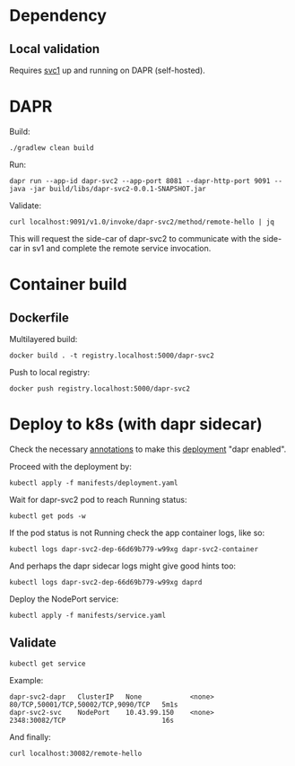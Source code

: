 # Dependency
## Local validation
Requires [svc1](../svc1/README.md) up and running on DAPR (self-hosted).

# DAPR
Build:
```
./gradlew clean build
```
Run:
```
dapr run --app-id dapr-svc2 --app-port 8081 --dapr-http-port 9091 -- java -jar build/libs/dapr-svc2-0.0.1-SNAPSHOT.jar
```
Validate:
```
curl localhost:9091/v1.0/invoke/dapr-svc2/method/remote-hello | jq
```
This will request the side-car of dapr-svc2 to communicate with the side-car in sv1 and complete the remote service invocation.

# Container build
## Dockerfile
Multilayered build:
```
docker build . -t registry.localhost:5000/dapr-svc2
```
Push to local registry:
```
docker push registry.localhost:5000/dapr-svc2
```

# Deploy to k8s (with dapr sidecar)

Check the necessary [annotations](https://docs.dapr.io/operations/hosting/kubernetes/kubernetes-overview/) to make this [deployment](./manifests/deployment.yaml) "dapr enabled".

Proceed with the deployment by:
```
kubectl apply -f manifests/deployment.yaml
```
Wait for dapr-svc2 pod to reach Running status:
```
kubectl get pods -w
```
If the pod status is not Running check the app container logs, like so:
```
kubectl logs dapr-svc2-dep-66d69b779-w99xg dapr-svc2-container
```
And perhaps the dapr sidecar logs might give good hints too:
```
kubectl logs dapr-svc2-dep-66d69b779-w99xg daprd
```
Deploy the NodePort service:
```
kubectl apply -f manifests/service.yaml
```
## Validate
```
kubectl get service
```
Example:
```
dapr-svc2-dapr   ClusterIP   None            <none>        80/TCP,50001/TCP,50002/TCP,9090/TCP   5m1s
dapr-svc2-svc    NodePort    10.43.99.150    <none>        2348:30082/TCP                        16s
```
And finally:
```
curl localhost:30082/remote-hello
```